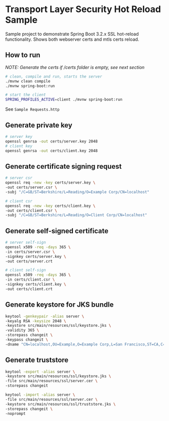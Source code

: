 # Transport Layer Security Hot Reload Sample

Sample project to demonstrate Spring Boot 3.2.x SSL hot-reload functionality. Shows both webserver certs and mtls certs reload.

## How to run

_NOTE: Generate the certs if <root>/certs folder is empty, see next section_

````bash
# clean, compile and run, starts the server
./mvnw clean compile 
./mvnw spring-boot:run
````

````bash
# start the client
SPRING_PROFILES_ACTIVE=client ./mvnw spring-boot:run
````
See `Sample Requests.http`

## Generate private key

````bash
# server key
openssl genrsa -out certs/server.key 2048
# client key
openssl genrsa -out certs/client.key 2048
````

## Generate certificate signing request

````bash 
# server csr
openssl req -new -key certs/server.key \
-out certs/server.csr \
-subj "/C=GB/ST=Berkshire/L=Reading/O=Example Corp/CN=localhost"

# client csr
openssl req -new -key certs/client.key \
-out certs/client.csr \
-subj "/C=GB/ST=Berkshire/L=Reading/O=Client Corp/CN=localhost"
````

## Generate self-signed certificate

````bash
# server self-sign
openssl x509 -req -days 365 \
-in certs/server.csr \
-signkey certs/server.key \
-out certs/server.crt

# client self-sign
openssl x509 -req -days 365 \
-in certs/client.csr \
-signkey certs/client.key \
-out certs/client.crt
````

## Generate keystore for JKS bundle

````bash
keytool -genkeypair -alias server \
-keyalg RSA -keysize 2048 \
-keystore src/main/resources/ssl/keystore.jks \
-validity 365 \
-storepass changeit \
-keypass changeit \
-dname "CN=localhost,OU=Example,O=Example Corp,L=San Francisco,ST=CA,C=US"
````

## Generate truststore

````bash
keytool -export -alias server \
-keystore src/main/resources/ssl/keystore.jks \
-file src/main/resources/ssl/server.cer \
-storepass changeit

keytool -import -alias server \
-file src/main/resources/ssl/server.cer \
-keystore src/main/resources/ssl/truststore.jks \
-storepass changeit \
-noprompt
````